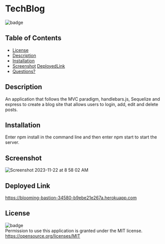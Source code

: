 # TechBlog

![badge](https://img.shields.io/badge/license-MIT-important)

## Table of Contents

* [License](#license)
* [Description](#description)
* [Installation](#installation)
* [Screenshot](#screenshot)
  [DeployedLink](#deployedlink)
* [Questions?](#questions)


## Description
An application that follows the MVC paradigm, handlebars.js, Sequelize and express to create a blog site that allows users to login, add, edit and delete posts.

## Installation
Enter npm install in the command line and then enter npm start to start the server.
 

## Screenshot
![Screenshot 2023-11-22 at 8 58 02 AM](https://github.com/Abarsanti22/TechBlog/assets/138410240/82734384-7602-4c25-a83c-7b34fe0ac463)


## Deployed Link
https://blooming-bastion-34580-b9ebe21e267a.herokuapp.com

## License
![badge](https://img.shields.io/badge/license-MIT-important)<br>
Permission to use this application is granted under the MIT license. <https://opensource.org/licenses/MIT>